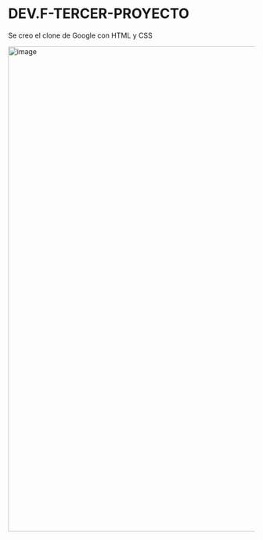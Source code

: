# DEV.F-TERCER-PROYECTO
Se creo el clone de Google con HTML y CSS

<img width="989" alt="image" src="https://github.com/JMisaelAlfaro/DEV.F-TERCER-PROYECTO/assets/106613674/893dbd1a-6959-44b0-9dff-e74b69298ae8">


